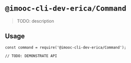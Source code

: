 # `@imooc-cli-dev-erica/Command`

> TODO: description

## Usage

```
const command = require('@imooc-cli-dev-erica/Command');

// TODO: DEMONSTRATE API
```
